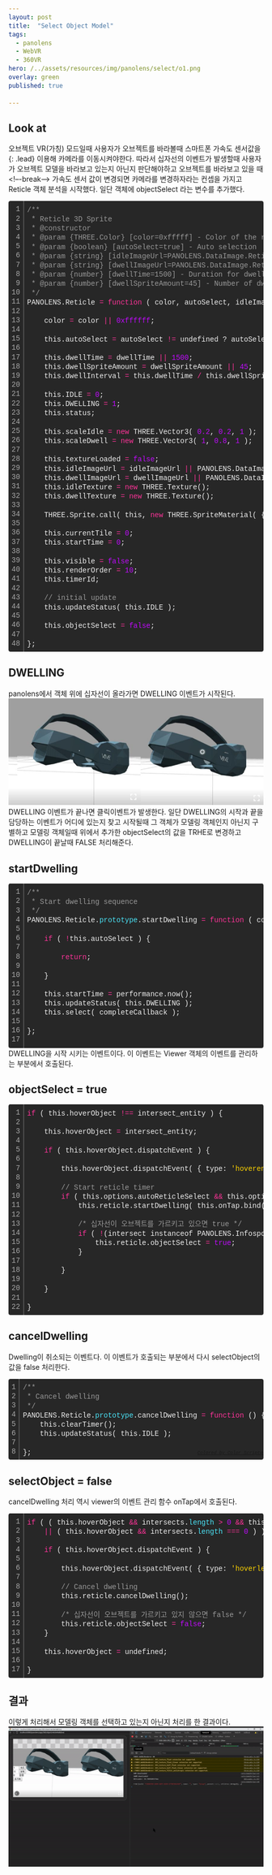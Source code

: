 ```yaml
---
layout: post
title:  "Select Object Model"
tags:
  - panolens
  - WebVR
  - 360VR
hero: /../assets/resources/img/panolens/select/o1.png
overlay: green
published: true

---
```

## Look at 
오브젝트 VR(가칭) 모드일때 사용자가 오브젝트를 바라볼때 스마트폰 가속도 센서값을 
{: .lead}
이용해 카메라를 이동시켜야한다. 따라서 십자선의 이벤트가 발생할때 사용자가 오브젝트 모델을 바라보고 있는지 아닌지 판단해야하고 오브젝트를 바라보고 있을 때 
<!–-break-–>
가속도 센서 값이 변경되면 카메라를 변경하자라는 컨셉을 가지고 Reticle 객체 분석을 시작했다. 일단 객체에 objectSelect 라는 변수를 추가했다. 

<div class="colorscripter-code" style="color:#f0f0f0;font-family:Consolas, 'Liberation Mono', Menlo, Courier, monospace !important; position:relative !important;overflow:auto"><table class="colorscripter-code-table" style="margin:0;padding:0;border:none;background-color:#272727;border-radius:4px;" cellspacing="0" cellpadding="0"><tr><td style="padding:6px;border-right:2px solid #4f4f4f"><div style="margin:0;padding:0;word-break:normal;text-align:right;color:#aaa;font-family:Consolas, 'Liberation Mono', Menlo, Courier, monospace !important;line-height:130%"><div style="line-height:130%">1</div><div style="line-height:130%">2</div><div style="line-height:130%">3</div><div style="line-height:130%">4</div><div style="line-height:130%">5</div><div style="line-height:130%">6</div><div style="line-height:130%">7</div><div style="line-height:130%">8</div><div style="line-height:130%">9</div><div style="line-height:130%">10</div><div style="line-height:130%">11</div><div style="line-height:130%">12</div><div style="line-height:130%">13</div><div style="line-height:130%">14</div><div style="line-height:130%">15</div><div style="line-height:130%">16</div><div style="line-height:130%">17</div><div style="line-height:130%">18</div><div style="line-height:130%">19</div><div style="line-height:130%">20</div><div style="line-height:130%">21</div><div style="line-height:130%">22</div><div style="line-height:130%">23</div><div style="line-height:130%">24</div><div style="line-height:130%">25</div><div style="line-height:130%">26</div><div style="line-height:130%">27</div><div style="line-height:130%">28</div><div style="line-height:130%">29</div><div style="line-height:130%">30</div><div style="line-height:130%">31</div><div style="line-height:130%">32</div><div style="line-height:130%">33</div><div style="line-height:130%">34</div><div style="line-height:130%">35</div><div style="line-height:130%">36</div><div style="line-height:130%">37</div><div style="line-height:130%">38</div><div style="line-height:130%">39</div><div style="line-height:130%">40</div><div style="line-height:130%">41</div><div style="line-height:130%">42</div><div style="line-height:130%">43</div><div style="line-height:130%">44</div><div style="line-height:130%">45</div><div style="line-height:130%">46</div><div style="line-height:130%">47</div><div style="line-height:130%">48</div></div></td><td style="padding:6px 0;text-align:left"><div style="margin:0;padding:0;color:#f0f0f0;font-family:Consolas, 'Liberation Mono', Menlo, Courier, monospace !important;line-height:130%"><div style="padding:0 6px; white-space:pre; line-height:130%"><span style="color:#999999">/**</span></div><div style="padding:0 6px; white-space:pre; line-height:130%"><span style="color:#999999">&nbsp;*&nbsp;Reticle&nbsp;3D&nbsp;Sprite</span></div><div style="padding:0 6px; white-space:pre; line-height:130%"><span style="color:#999999">&nbsp;*&nbsp;@constructor</span></div><div style="padding:0 6px; white-space:pre; line-height:130%"><span style="color:#999999">&nbsp;*&nbsp;@param&nbsp;{THREE.Color}&nbsp;[color=0xfffff]&nbsp;-&nbsp;Color&nbsp;of&nbsp;the&nbsp;reticle&nbsp;sprite</span></div><div style="padding:0 6px; white-space:pre; line-height:130%"><span style="color:#999999">&nbsp;*&nbsp;@param&nbsp;{boolean}&nbsp;[autoSelect=true]&nbsp;-&nbsp;Auto&nbsp;selection</span></div><div style="padding:0 6px; white-space:pre; line-height:130%"><span style="color:#999999">&nbsp;*&nbsp;@param&nbsp;{string}&nbsp;[idleImageUrl=PANOLENS.DataImage.ReticleIdle]&nbsp;-&nbsp;Image&nbsp;asset&nbsp;url</span></div><div style="padding:0 6px; white-space:pre; line-height:130%"><span style="color:#999999">&nbsp;*&nbsp;@param&nbsp;{string}&nbsp;[dwellImageUrl=PANOLENS.DataImage.ReticleDwell]&nbsp;-&nbsp;Image&nbsp;asset&nbsp;url</span></div><div style="padding:0 6px; white-space:pre; line-height:130%"><span style="color:#999999">&nbsp;*&nbsp;@param&nbsp;{number}&nbsp;[dwellTime=1500]&nbsp;-&nbsp;Duration&nbsp;for&nbsp;dwelling&nbsp;sequence&nbsp;to&nbsp;complete</span></div><div style="padding:0 6px; white-space:pre; line-height:130%"><span style="color:#999999">&nbsp;*&nbsp;@param&nbsp;{number}&nbsp;[dwellSpriteAmount=45]&nbsp;-&nbsp;Number&nbsp;of&nbsp;dwelling&nbsp;sprite&nbsp;sequence</span></div><div style="padding:0 6px; white-space:pre; line-height:130%"><span style="color:#999999">&nbsp;*/</span></div><div style="padding:0 6px; white-space:pre; line-height:130%">PANOLENS.Reticle&nbsp;<span style="color:#0086b3"></span><span style="color:#ff3399">=</span>&nbsp;<span style="color:#ff3399">function</span>&nbsp;(&nbsp;color,&nbsp;autoSelect,&nbsp;idleImageUrl,&nbsp;dwellImageUrl,&nbsp;dwellTime,&nbsp;dwellSpriteAmount&nbsp;)&nbsp;{</div><div style="padding:0 6px; white-space:pre; line-height:130%">&nbsp;</div><div style="padding:0 6px; white-space:pre; line-height:130%">&nbsp;&nbsp;&nbsp;&nbsp;color&nbsp;<span style="color:#0086b3"></span><span style="color:#ff3399">=</span>&nbsp;color&nbsp;<span style="color:#0086b3"></span><span style="color:#ff3399">|</span><span style="color:#0086b3"></span><span style="color:#ff3399">|</span>&nbsp;<span style="color:#c10aff">0xffffff</span>;</div><div style="padding:0 6px; white-space:pre; line-height:130%">&nbsp;</div><div style="padding:0 6px; white-space:pre; line-height:130%">&nbsp;&nbsp;&nbsp;&nbsp;this.autoSelect&nbsp;<span style="color:#0086b3"></span><span style="color:#ff3399">=</span>&nbsp;autoSelect&nbsp;<span style="color:#0086b3"></span><span style="color:#ff3399">!</span><span style="color:#0086b3"></span><span style="color:#ff3399">=</span>&nbsp;undefined&nbsp;?&nbsp;autoSelect&nbsp;:&nbsp;<span style="color:#c10aff">true</span>;</div><div style="padding:0 6px; white-space:pre; line-height:130%">&nbsp;</div><div style="padding:0 6px; white-space:pre; line-height:130%">&nbsp;&nbsp;&nbsp;&nbsp;this.dwellTime&nbsp;<span style="color:#0086b3"></span><span style="color:#ff3399">=</span>&nbsp;dwellTime&nbsp;<span style="color:#0086b3"></span><span style="color:#ff3399">|</span><span style="color:#0086b3"></span><span style="color:#ff3399">|</span>&nbsp;<span style="color:#c10aff">1500</span>;</div><div style="padding:0 6px; white-space:pre; line-height:130%">&nbsp;&nbsp;&nbsp;&nbsp;this.dwellSpriteAmount&nbsp;<span style="color:#0086b3"></span><span style="color:#ff3399">=</span>&nbsp;dwellSpriteAmount&nbsp;<span style="color:#0086b3"></span><span style="color:#ff3399">|</span><span style="color:#0086b3"></span><span style="color:#ff3399">|</span>&nbsp;<span style="color:#c10aff">45</span>;</div><div style="padding:0 6px; white-space:pre; line-height:130%">&nbsp;&nbsp;&nbsp;&nbsp;this.dwellInterval&nbsp;<span style="color:#0086b3"></span><span style="color:#ff3399">=</span>&nbsp;this.dwellTime&nbsp;<span style="color:#0086b3"></span><span style="color:#ff3399">/</span>&nbsp;this.dwellSpriteAmount;</div><div style="padding:0 6px; white-space:pre; line-height:130%">&nbsp;</div><div style="padding:0 6px; white-space:pre; line-height:130%">&nbsp;&nbsp;&nbsp;&nbsp;this.IDLE&nbsp;<span style="color:#0086b3"></span><span style="color:#ff3399">=</span>&nbsp;<span style="color:#c10aff">0</span>;</div><div style="padding:0 6px; white-space:pre; line-height:130%">&nbsp;&nbsp;&nbsp;&nbsp;this.DWELLING&nbsp;<span style="color:#0086b3"></span><span style="color:#ff3399">=</span>&nbsp;<span style="color:#c10aff">1</span>;</div><div style="padding:0 6px; white-space:pre; line-height:130%">&nbsp;&nbsp;&nbsp;&nbsp;this.status;</div><div style="padding:0 6px; white-space:pre; line-height:130%">&nbsp;</div><div style="padding:0 6px; white-space:pre; line-height:130%">&nbsp;&nbsp;&nbsp;&nbsp;this.scaleIdle&nbsp;<span style="color:#0086b3"></span><span style="color:#ff3399">=</span>&nbsp;<span style="color:#ff3399">new</span>&nbsp;THREE.Vector3(&nbsp;<span style="color:#c10aff">0.</span><span style="color:#c10aff">2</span>,&nbsp;<span style="color:#c10aff">0.</span><span style="color:#c10aff">2</span>,&nbsp;<span style="color:#c10aff">1</span>&nbsp;);</div><div style="padding:0 6px; white-space:pre; line-height:130%">&nbsp;&nbsp;&nbsp;&nbsp;this.scaleDwell&nbsp;<span style="color:#0086b3"></span><span style="color:#ff3399">=</span>&nbsp;<span style="color:#ff3399">new</span>&nbsp;THREE.Vector3(&nbsp;<span style="color:#c10aff">1</span>,&nbsp;<span style="color:#c10aff">0.</span><span style="color:#c10aff">8</span>,&nbsp;<span style="color:#c10aff">1</span>&nbsp;);</div><div style="padding:0 6px; white-space:pre; line-height:130%">&nbsp;</div><div style="padding:0 6px; white-space:pre; line-height:130%">&nbsp;&nbsp;&nbsp;&nbsp;this.textureLoaded&nbsp;<span style="color:#0086b3"></span><span style="color:#ff3399">=</span>&nbsp;<span style="color:#c10aff">false</span>;</div><div style="padding:0 6px; white-space:pre; line-height:130%">&nbsp;&nbsp;&nbsp;&nbsp;this.idleImageUrl&nbsp;<span style="color:#0086b3"></span><span style="color:#ff3399">=</span>&nbsp;idleImageUrl&nbsp;<span style="color:#0086b3"></span><span style="color:#ff3399">|</span><span style="color:#0086b3"></span><span style="color:#ff3399">|</span>&nbsp;PANOLENS.DataImage.ReticleIdle;</div><div style="padding:0 6px; white-space:pre; line-height:130%">&nbsp;&nbsp;&nbsp;&nbsp;this.dwellImageUrl&nbsp;<span style="color:#0086b3"></span><span style="color:#ff3399">=</span>&nbsp;dwellImageUrl&nbsp;<span style="color:#0086b3"></span><span style="color:#ff3399">|</span><span style="color:#0086b3"></span><span style="color:#ff3399">|</span>&nbsp;PANOLENS.DataImage.ReticleDwell;</div><div style="padding:0 6px; white-space:pre; line-height:130%">&nbsp;&nbsp;&nbsp;&nbsp;this.idleTexture&nbsp;<span style="color:#0086b3"></span><span style="color:#ff3399">=</span>&nbsp;<span style="color:#ff3399">new</span>&nbsp;THREE.Texture();</div><div style="padding:0 6px; white-space:pre; line-height:130%">&nbsp;&nbsp;&nbsp;&nbsp;this.dwellTexture&nbsp;<span style="color:#0086b3"></span><span style="color:#ff3399">=</span>&nbsp;<span style="color:#ff3399">new</span>&nbsp;THREE.Texture();</div><div style="padding:0 6px; white-space:pre; line-height:130%">&nbsp;</div><div style="padding:0 6px; white-space:pre; line-height:130%">&nbsp;&nbsp;&nbsp;&nbsp;THREE.Sprite.call(&nbsp;this,&nbsp;<span style="color:#ff3399">new</span>&nbsp;THREE.SpriteMaterial(&nbsp;{&nbsp;color:&nbsp;color,&nbsp;depthTest:&nbsp;<span style="color:#c10aff">false</span>&nbsp;}&nbsp;)&nbsp;);</div><div style="padding:0 6px; white-space:pre; line-height:130%">&nbsp;</div><div style="padding:0 6px; white-space:pre; line-height:130%">&nbsp;&nbsp;&nbsp;&nbsp;this.currentTile&nbsp;<span style="color:#0086b3"></span><span style="color:#ff3399">=</span>&nbsp;<span style="color:#c10aff">0</span>;</div><div style="padding:0 6px; white-space:pre; line-height:130%">&nbsp;&nbsp;&nbsp;&nbsp;this.startTime&nbsp;<span style="color:#0086b3"></span><span style="color:#ff3399">=</span>&nbsp;<span style="color:#c10aff">0</span>;</div><div style="padding:0 6px; white-space:pre; line-height:130%">&nbsp;</div><div style="padding:0 6px; white-space:pre; line-height:130%">&nbsp;&nbsp;&nbsp;&nbsp;this.visible&nbsp;<span style="color:#0086b3"></span><span style="color:#ff3399">=</span>&nbsp;<span style="color:#c10aff">false</span>;</div><div style="padding:0 6px; white-space:pre; line-height:130%">&nbsp;&nbsp;&nbsp;&nbsp;this.renderOrder&nbsp;<span style="color:#0086b3"></span><span style="color:#ff3399">=</span>&nbsp;<span style="color:#c10aff">10</span>;</div><div style="padding:0 6px; white-space:pre; line-height:130%">&nbsp;&nbsp;&nbsp;&nbsp;this.timerId;</div><div style="padding:0 6px; white-space:pre; line-height:130%">&nbsp;</div><div style="padding:0 6px; white-space:pre; line-height:130%">&nbsp;&nbsp;&nbsp;&nbsp;<span style="color:#999999">//&nbsp;initial&nbsp;update</span></div><div style="padding:0 6px; white-space:pre; line-height:130%">&nbsp;&nbsp;&nbsp;&nbsp;this.updateStatus(&nbsp;this.IDLE&nbsp;);</div><div style="padding:0 6px; white-space:pre; line-height:130%">&nbsp;&nbsp;&nbsp;&nbsp;</div><div style="padding:0 6px; white-space:pre; line-height:130%">&nbsp;&nbsp;&nbsp;&nbsp;this.objectSelect&nbsp;<span style="color:#0086b3"></span><span style="color:#ff3399">=</span>&nbsp;<span style="color:#c10aff">false</span>;</div><div style="padding:0 6px; white-space:pre; line-height:130%">&nbsp;</div><div style="padding:0 6px; white-space:pre; line-height:130%">};</div></div><div style="text-align:right;margin-top:-13px;margin-right:5px;font-size:9px;font-style:italic"><a href="http://colorscripter.com/info#e" target="_blank" style="color:#4f4f4ftext-decoration:none">Colored by Color Scripter</a></div></td><td style="vertical-align:bottom;padding:0 2px 4px 0"><a href="http://colorscripter.com/info#e" target="_blank" style="text-decoration:none;color:white"><span style="font-size:9px;word-break:normal;background-color:#4f4f4f;color:white;border-radius:10px;padding:1px">cs</span></a></td></tr></table></div>

## DWELLING
panolens에서 객체 위에 십자선이 올라가면 DWELLING 이벤트가 시작된다. 
<img src='/../assets/resources/img/panolens/select/o2.png' alt='o1'>
DWELLING 이벤트가 끝나면 클릭이벤트가 발생한다. 일단 DWELLING의 시작과 끝을 담당하는 이벤트가 어디에 있는지 찾고 시작될때 그 객체가 모델링 객체인지 아닌지 구별하고 모델링 객체일때 위에서 추가한 objectSelect의 값을 TRHE로 변경하고 
DWELLING이 끝날때 FALSE 처리해준다.

## startDwelling
<div class="colorscripter-code" style="color:#f0f0f0;font-family:Consolas, 'Liberation Mono', Menlo, Courier, monospace !important; position:relative !important;overflow:auto"><table class="colorscripter-code-table" style="margin:0;padding:0;border:none;background-color:#272727;border-radius:4px;" cellspacing="0" cellpadding="0"><tr><td style="padding:6px;border-right:2px solid #4f4f4f"><div style="margin:0;padding:0;word-break:normal;text-align:right;color:#aaa;font-family:Consolas, 'Liberation Mono', Menlo, Courier, monospace !important;line-height:130%"><div style="line-height:130%">1</div><div style="line-height:130%">2</div><div style="line-height:130%">3</div><div style="line-height:130%">4</div><div style="line-height:130%">5</div><div style="line-height:130%">6</div><div style="line-height:130%">7</div><div style="line-height:130%">8</div><div style="line-height:130%">9</div><div style="line-height:130%">10</div><div style="line-height:130%">11</div><div style="line-height:130%">12</div><div style="line-height:130%">13</div><div style="line-height:130%">14</div><div style="line-height:130%">15</div><div style="line-height:130%">16</div><div style="line-height:130%">17</div></div></td><td style="padding:6px 0;text-align:left"><div style="margin:0;padding:0;color:#f0f0f0;font-family:Consolas, 'Liberation Mono', Menlo, Courier, monospace !important;line-height:130%"><div style="padding:0 6px; white-space:pre; line-height:130%"><span style="color:#999999">/**</span></div><div style="padding:0 6px; white-space:pre; line-height:130%"><span style="color:#999999">&nbsp;*&nbsp;Start&nbsp;dwelling&nbsp;sequence</span></div><div style="padding:0 6px; white-space:pre; line-height:130%"><span style="color:#999999">&nbsp;*/</span></div><div style="padding:0 6px; white-space:pre; line-height:130%">PANOLENS.Reticle.<span style="color:#4be6fa">prototype</span>.startDwelling&nbsp;<span style="color:#0086b3"></span><span style="color:#ff3399">=</span>&nbsp;<span style="color:#ff3399">function</span>&nbsp;(&nbsp;completeCallback&nbsp;)&nbsp;{</div><div style="padding:0 6px; white-space:pre; line-height:130%">&nbsp;</div><div style="padding:0 6px; white-space:pre; line-height:130%">&nbsp;&nbsp;&nbsp;&nbsp;<span style="color:#ff3399">if</span>&nbsp;(&nbsp;<span style="color:#0086b3"></span><span style="color:#ff3399">!</span>this.autoSelect&nbsp;)&nbsp;{</div><div style="padding:0 6px; white-space:pre; line-height:130%">&nbsp;</div><div style="padding:0 6px; white-space:pre; line-height:130%">&nbsp;&nbsp;&nbsp;&nbsp;&nbsp;&nbsp;&nbsp;&nbsp;<span style="color:#ff3399">return</span>;</div><div style="padding:0 6px; white-space:pre; line-height:130%">&nbsp;</div><div style="padding:0 6px; white-space:pre; line-height:130%">&nbsp;&nbsp;&nbsp;&nbsp;}</div><div style="padding:0 6px; white-space:pre; line-height:130%">&nbsp;</div><div style="padding:0 6px; white-space:pre; line-height:130%">&nbsp;&nbsp;&nbsp;&nbsp;this.startTime&nbsp;<span style="color:#0086b3"></span><span style="color:#ff3399">=</span>&nbsp;performance.now();</div><div style="padding:0 6px; white-space:pre; line-height:130%">&nbsp;&nbsp;&nbsp;&nbsp;this.updateStatus(&nbsp;this.DWELLING&nbsp;);</div><div style="padding:0 6px; white-space:pre; line-height:130%">&nbsp;&nbsp;&nbsp;&nbsp;this.select(&nbsp;completeCallback&nbsp;);</div><div style="padding:0 6px; white-space:pre; line-height:130%">&nbsp;</div><div style="padding:0 6px; white-space:pre; line-height:130%">};</div><div style="padding:0 6px; white-space:pre; line-height:130%">&nbsp;</div></div><div style="text-align:right;margin-top:-13px;margin-right:5px;font-size:9px;font-style:italic"><a href="http://colorscripter.com/info#e" target="_blank" style="color:#4f4f4ftext-decoration:none">Colored by Color Scripter</a></div></td><td style="vertical-align:bottom;padding:0 2px 4px 0"><a href="http://colorscripter.com/info#e" target="_blank" style="text-decoration:none;color:white"><span style="font-size:9px;word-break:normal;background-color:#4f4f4f;color:white;border-radius:10px;padding:1px">cs</span></a></td></tr></table></div>
DWELLING을 시작 시키는 이벤트이다. 이 이벤트는 Viewer 객체의 이벤트를 관리하는 부분에서 호출된다. 

## objectSelect = true
<div class="colorscripter-code" style="color:#f0f0f0;font-family:Consolas, 'Liberation Mono', Menlo, Courier, monospace !important; position:relative !important;overflow:auto"><table class="colorscripter-code-table" style="margin:0;padding:0;border:none;background-color:#272727;border-radius:4px;" cellspacing="0" cellpadding="0"><tr><td style="padding:6px;border-right:2px solid #4f4f4f"><div style="margin:0;padding:0;word-break:normal;text-align:right;color:#aaa;font-family:Consolas, 'Liberation Mono', Menlo, Courier, monospace !important;line-height:130%"><div style="line-height:130%">1</div><div style="line-height:130%">2</div><div style="line-height:130%">3</div><div style="line-height:130%">4</div><div style="line-height:130%">5</div><div style="line-height:130%">6</div><div style="line-height:130%">7</div><div style="line-height:130%">8</div><div style="line-height:130%">9</div><div style="line-height:130%">10</div><div style="line-height:130%">11</div><div style="line-height:130%">12</div><div style="line-height:130%">13</div><div style="line-height:130%">14</div><div style="line-height:130%">15</div><div style="line-height:130%">16</div><div style="line-height:130%">17</div><div style="line-height:130%">18</div><div style="line-height:130%">19</div><div style="line-height:130%">20</div><div style="line-height:130%">21</div><div style="line-height:130%">22</div></div></td><td style="padding:6px 0;text-align:left"><div style="margin:0;padding:0;color:#f0f0f0;font-family:Consolas, 'Liberation Mono', Menlo, Courier, monospace !important;line-height:130%"><div style="padding:0 6px; white-space:pre; line-height:130%"><span style="color:#ff3399">if</span>&nbsp;(&nbsp;this.hoverObject&nbsp;<span style="color:#0086b3"></span><span style="color:#ff3399">!</span><span style="color:#0086b3"></span><span style="color:#ff3399">=</span><span style="color:#0086b3"></span><span style="color:#ff3399">=</span>&nbsp;intersect_entity&nbsp;)&nbsp;{</div><div style="padding:0 6px; white-space:pre; line-height:130%">&nbsp;</div><div style="padding:0 6px; white-space:pre; line-height:130%">&nbsp;&nbsp;&nbsp;&nbsp;this.hoverObject&nbsp;<span style="color:#0086b3"></span><span style="color:#ff3399">=</span>&nbsp;intersect_entity;</div><div style="padding:0 6px; white-space:pre; line-height:130%">&nbsp;</div><div style="padding:0 6px; white-space:pre; line-height:130%">&nbsp;&nbsp;&nbsp;&nbsp;<span style="color:#ff3399">if</span>&nbsp;(&nbsp;this.hoverObject.dispatchEvent&nbsp;)&nbsp;{</div><div style="padding:0 6px; white-space:pre; line-height:130%">&nbsp;</div><div style="padding:0 6px; white-space:pre; line-height:130%">&nbsp;&nbsp;&nbsp;&nbsp;&nbsp;&nbsp;&nbsp;&nbsp;this.hoverObject.dispatchEvent(&nbsp;{&nbsp;type:&nbsp;<span style="color:#ffd500">'hoverenter'</span>,&nbsp;mouseEvent:&nbsp;<span style="color:#4be6fa">event</span>&nbsp;}&nbsp;);</div><div style="padding:0 6px; white-space:pre; line-height:130%">&nbsp;</div><div style="padding:0 6px; white-space:pre; line-height:130%">&nbsp;&nbsp;&nbsp;&nbsp;&nbsp;&nbsp;&nbsp;&nbsp;<span style="color:#999999">//&nbsp;Start&nbsp;reticle&nbsp;timer</span></div><div style="padding:0 6px; white-space:pre; line-height:130%">&nbsp;&nbsp;&nbsp;&nbsp;&nbsp;&nbsp;&nbsp;&nbsp;<span style="color:#ff3399">if</span>&nbsp;(&nbsp;this.options.autoReticleSelect&nbsp;<span style="color:#0086b3"></span><span style="color:#ff3399">&amp;</span><span style="color:#0086b3"></span><span style="color:#ff3399">&amp;</span>&nbsp;this.options.enableReticle&nbsp;<span style="color:#0086b3"></span><span style="color:#ff3399">|</span><span style="color:#0086b3"></span><span style="color:#ff3399">|</span>&nbsp;this.tempEnableReticle&nbsp;)&nbsp;{</div><div style="padding:0 6px; white-space:pre; line-height:130%">&nbsp;&nbsp;&nbsp;&nbsp;&nbsp;&nbsp;&nbsp;&nbsp;&nbsp;&nbsp;&nbsp;&nbsp;this.reticle.startDwelling(&nbsp;this.onTap.bind(&nbsp;this,&nbsp;<span style="color:#4be6fa">event</span>,&nbsp;<span style="color:#ffd500">'click'</span>&nbsp;)&nbsp;);</div><div style="padding:0 6px; white-space:pre; line-height:130%">&nbsp;&nbsp;&nbsp;&nbsp;&nbsp;&nbsp;&nbsp;&nbsp;&nbsp;&nbsp;&nbsp;&nbsp;</div><div style="padding:0 6px; white-space:pre; line-height:130%">&nbsp;&nbsp;&nbsp;&nbsp;&nbsp;&nbsp;&nbsp;&nbsp;&nbsp;&nbsp;&nbsp;&nbsp;<span style="color:#999999">/*&nbsp;십자선이&nbsp;오브젝트를&nbsp;가르키고&nbsp;있으면&nbsp;true&nbsp;*/</span></div><div style="padding:0 6px; white-space:pre; line-height:130%">&nbsp;&nbsp;&nbsp;&nbsp;&nbsp;&nbsp;&nbsp;&nbsp;&nbsp;&nbsp;&nbsp;&nbsp;<span style="color:#ff3399">if</span>&nbsp;(&nbsp;<span style="color:#0086b3"></span><span style="color:#ff3399">!</span>(intersect&nbsp;instanceof&nbsp;PANOLENS.Infospot)&nbsp;<span style="color:#0086b3"></span><span style="color:#ff3399">&amp;</span><span style="color:#0086b3"></span><span style="color:#ff3399">&amp;</span>&nbsp;intersect.material&nbsp;)&nbsp;{</div><div style="padding:0 6px; white-space:pre; line-height:130%">&nbsp;&nbsp;&nbsp;&nbsp;&nbsp;&nbsp;&nbsp;&nbsp;&nbsp;&nbsp;&nbsp;&nbsp;&nbsp;&nbsp;&nbsp;&nbsp;this.reticle.objectSelect&nbsp;<span style="color:#0086b3"></span><span style="color:#ff3399">=</span>&nbsp;<span style="color:#c10aff">true</span>;&nbsp;</div><div style="padding:0 6px; white-space:pre; line-height:130%">&nbsp;&nbsp;&nbsp;&nbsp;&nbsp;&nbsp;&nbsp;&nbsp;&nbsp;&nbsp;&nbsp;&nbsp;}</div><div style="padding:0 6px; white-space:pre; line-height:130%">&nbsp;&nbsp;&nbsp;&nbsp;&nbsp;&nbsp;&nbsp;&nbsp;&nbsp;&nbsp;&nbsp;&nbsp;</div><div style="padding:0 6px; white-space:pre; line-height:130%">&nbsp;&nbsp;&nbsp;&nbsp;&nbsp;&nbsp;&nbsp;&nbsp;}</div><div style="padding:0 6px; white-space:pre; line-height:130%">&nbsp;&nbsp;&nbsp;&nbsp;&nbsp;&nbsp;&nbsp;&nbsp;</div><div style="padding:0 6px; white-space:pre; line-height:130%">&nbsp;&nbsp;&nbsp;&nbsp;}</div><div style="padding:0 6px; white-space:pre; line-height:130%">&nbsp;</div><div style="padding:0 6px; white-space:pre; line-height:130%">}</div></div><div style="text-align:right;margin-top:-13px;margin-right:5px;font-size:9px;font-style:italic"><a href="http://colorscripter.com/info#e" target="_blank" style="color:#4f4f4ftext-decoration:none">Colored by Color Scripter</a></div></td><td style="vertical-align:bottom;padding:0 2px 4px 0"><a href="http://colorscripter.com/info#e" target="_blank" style="text-decoration:none;color:white"><span style="font-size:9px;word-break:normal;background-color:#4f4f4f;color:white;border-radius:10px;padding:1px">cs</span></a></td></tr></table></div>

## cancelDwelling
Dwelling이 취소되는 이벤트다. 이 이벤트가 호출되는 부분에서 다시 selectObject의 값을 false 처리한다. 
<div class="colorscripter-code" style="color:#f0f0f0;font-family:Consolas, 'Liberation Mono', Menlo, Courier, monospace !important; position:relative !important;overflow:auto"><table class="colorscripter-code-table" style="margin:0;padding:0;border:none;background-color:#272727;border-radius:4px;" cellspacing="0" cellpadding="0"><tr><td style="padding:6px;border-right:2px solid #4f4f4f"><div style="margin:0;padding:0;word-break:normal;text-align:right;color:#aaa;font-family:Consolas, 'Liberation Mono', Menlo, Courier, monospace !important;line-height:130%"><div style="line-height:130%">1</div><div style="line-height:130%">2</div><div style="line-height:130%">3</div><div style="line-height:130%">4</div><div style="line-height:130%">5</div><div style="line-height:130%">6</div><div style="line-height:130%">7</div><div style="line-height:130%">8</div></div></td><td style="padding:6px 0;text-align:left"><div style="margin:0;padding:0;color:#f0f0f0;font-family:Consolas, 'Liberation Mono', Menlo, Courier, monospace !important;line-height:130%"><div style="padding:0 6px; white-space:pre; line-height:130%"><span style="color:#999999">/**</span></div><div style="padding:0 6px; white-space:pre; line-height:130%"><span style="color:#999999">&nbsp;*&nbsp;Cancel&nbsp;dwelling</span></div><div style="padding:0 6px; white-space:pre; line-height:130%"><span style="color:#999999">&nbsp;*/</span></div><div style="padding:0 6px; white-space:pre; line-height:130%">PANOLENS.Reticle.<span style="color:#4be6fa">prototype</span>.cancelDwelling&nbsp;<span style="color:#0086b3"></span><span style="color:#ff3399">=</span>&nbsp;<span style="color:#ff3399">function</span>&nbsp;()&nbsp;{</div><div style="padding:0 6px; white-space:pre; line-height:130%">&nbsp;&nbsp;&nbsp;&nbsp;this.clearTimer();</div><div style="padding:0 6px; white-space:pre; line-height:130%">&nbsp;&nbsp;&nbsp;&nbsp;this.updateStatus(&nbsp;this.IDLE&nbsp;);</div><div style="padding:0 6px; white-space:pre; line-height:130%">&nbsp;</div><div style="padding:0 6px; white-space:pre; line-height:130%">};</div></div><div style="text-align:right;margin-top:-13px;margin-right:5px;font-size:9px;font-style:italic"><a href="http://colorscripter.com/info#e" target="_blank" style="color:#4f4f4ftext-decoration:none">Colored by Color Scripter</a></div></td><td style="vertical-align:bottom;padding:0 2px 4px 0"><a href="http://colorscripter.com/info#e" target="_blank" style="text-decoration:none;color:white"><span style="font-size:9px;word-break:normal;background-color:#4f4f4f;color:white;border-radius:10px;padding:1px">cs</span></a></td></tr></table></div>

## selectObject = false
cancelDwelling 처리 역시 viewer의 이벤트 관리 함수 onTap에서 호출된다. 
<div class="colorscripter-code" style="color:#f0f0f0;font-family:Consolas, 'Liberation Mono', Menlo, Courier, monospace !important; position:relative !important;overflow:auto"><table class="colorscripter-code-table" style="margin:0;padding:0;border:none;background-color:#272727;border-radius:4px;" cellspacing="0" cellpadding="0"><tr><td style="padding:6px;border-right:2px solid #4f4f4f"><div style="margin:0;padding:0;word-break:normal;text-align:right;color:#aaa;font-family:Consolas, 'Liberation Mono', Menlo, Courier, monospace !important;line-height:130%"><div style="line-height:130%">1</div><div style="line-height:130%">2</div><div style="line-height:130%">3</div><div style="line-height:130%">4</div><div style="line-height:130%">5</div><div style="line-height:130%">6</div><div style="line-height:130%">7</div><div style="line-height:130%">8</div><div style="line-height:130%">9</div><div style="line-height:130%">10</div><div style="line-height:130%">11</div><div style="line-height:130%">12</div><div style="line-height:130%">13</div><div style="line-height:130%">14</div><div style="line-height:130%">15</div><div style="line-height:130%">16</div><div style="line-height:130%">17</div></div></td><td style="padding:6px 0;text-align:left"><div style="margin:0;padding:0;color:#f0f0f0;font-family:Consolas, 'Liberation Mono', Menlo, Courier, monospace !important;line-height:130%"><div style="padding:0 6px; white-space:pre; line-height:130%"><span style="color:#ff3399">if</span>&nbsp;(&nbsp;(&nbsp;this.hoverObject&nbsp;<span style="color:#0086b3"></span><span style="color:#ff3399">&amp;</span><span style="color:#0086b3"></span><span style="color:#ff3399">&amp;</span>&nbsp;intersects.<span style="color:#4be6fa">length</span>&nbsp;<span style="color:#0086b3"></span><span style="color:#ff3399">&gt;</span>&nbsp;<span style="color:#c10aff">0</span>&nbsp;<span style="color:#0086b3"></span><span style="color:#ff3399">&amp;</span><span style="color:#0086b3"></span><span style="color:#ff3399">&amp;</span>&nbsp;this.hoverObject&nbsp;<span style="color:#0086b3"></span><span style="color:#ff3399">!</span><span style="color:#0086b3"></span><span style="color:#ff3399">=</span><span style="color:#0086b3"></span><span style="color:#ff3399">=</span>&nbsp;intersect_entity&nbsp;)</div><div style="padding:0 6px; white-space:pre; line-height:130%">&nbsp;&nbsp;&nbsp;&nbsp;<span style="color:#0086b3"></span><span style="color:#ff3399">|</span><span style="color:#0086b3"></span><span style="color:#ff3399">|</span>&nbsp;(&nbsp;this.hoverObject&nbsp;<span style="color:#0086b3"></span><span style="color:#ff3399">&amp;</span><span style="color:#0086b3"></span><span style="color:#ff3399">&amp;</span>&nbsp;intersects.<span style="color:#4be6fa">length</span>&nbsp;<span style="color:#0086b3"></span><span style="color:#ff3399">=</span><span style="color:#0086b3"></span><span style="color:#ff3399">=</span><span style="color:#0086b3"></span><span style="color:#ff3399">=</span>&nbsp;<span style="color:#c10aff">0</span>&nbsp;)&nbsp;){</div><div style="padding:0 6px; white-space:pre; line-height:130%">&nbsp;</div><div style="padding:0 6px; white-space:pre; line-height:130%">&nbsp;&nbsp;&nbsp;&nbsp;<span style="color:#ff3399">if</span>&nbsp;(&nbsp;this.hoverObject.dispatchEvent&nbsp;)&nbsp;{</div><div style="padding:0 6px; white-space:pre; line-height:130%">&nbsp;</div><div style="padding:0 6px; white-space:pre; line-height:130%">&nbsp;&nbsp;&nbsp;&nbsp;&nbsp;&nbsp;&nbsp;&nbsp;this.hoverObject.dispatchEvent(&nbsp;{&nbsp;type:&nbsp;<span style="color:#ffd500">'hoverleave'</span>,&nbsp;mouseEvent:&nbsp;<span style="color:#4be6fa">event</span>&nbsp;}&nbsp;);</div><div style="padding:0 6px; white-space:pre; line-height:130%">&nbsp;</div><div style="padding:0 6px; white-space:pre; line-height:130%">&nbsp;&nbsp;&nbsp;&nbsp;&nbsp;&nbsp;&nbsp;&nbsp;<span style="color:#999999">//&nbsp;Cancel&nbsp;dwelling</span></div><div style="padding:0 6px; white-space:pre; line-height:130%">&nbsp;&nbsp;&nbsp;&nbsp;&nbsp;&nbsp;&nbsp;&nbsp;this.reticle.cancelDwelling();</div><div style="padding:0 6px; white-space:pre; line-height:130%">&nbsp;</div><div style="padding:0 6px; white-space:pre; line-height:130%">&nbsp;&nbsp;&nbsp;&nbsp;&nbsp;&nbsp;&nbsp;&nbsp;<span style="color:#999999">/*&nbsp;십자선이&nbsp;오브젝트를&nbsp;가르키고&nbsp;있지&nbsp;않으면&nbsp;false&nbsp;*/</span>&nbsp;</div><div style="padding:0 6px; white-space:pre; line-height:130%">&nbsp;&nbsp;&nbsp;&nbsp;&nbsp;&nbsp;&nbsp;&nbsp;this.reticle.objectSelect&nbsp;<span style="color:#0086b3"></span><span style="color:#ff3399">=</span>&nbsp;<span style="color:#c10aff">false</span>;&nbsp;</div><div style="padding:0 6px; white-space:pre; line-height:130%">&nbsp;&nbsp;&nbsp;&nbsp;}</div><div style="padding:0 6px; white-space:pre; line-height:130%">&nbsp;</div><div style="padding:0 6px; white-space:pre; line-height:130%">&nbsp;&nbsp;&nbsp;&nbsp;this.hoverObject&nbsp;<span style="color:#0086b3"></span><span style="color:#ff3399">=</span>&nbsp;undefined;</div><div style="padding:0 6px; white-space:pre; line-height:130%">&nbsp;</div><div style="padding:0 6px; white-space:pre; line-height:130%">}</div></div><div style="text-align:right;margin-top:-13px;margin-right:5px;font-size:9px;font-style:italic"><a href="http://colorscripter.com/info#e" target="_blank" style="color:#4f4f4ftext-decoration:none">Colored by Color Scripter</a></div></td><td style="vertical-align:bottom;padding:0 2px 4px 0"><a href="http://colorscripter.com/info#e" target="_blank" style="text-decoration:none;color:white"><span style="font-size:9px;word-break:normal;background-color:#4f4f4f;color:white;border-radius:10px;padding:1px">cs</span></a></td></tr></table></div>

## 결과
이렇게 처리해서 모델링 객체를 선택하고 있는지 아닌지 처리를 한 결과이다.
<img src='/../assets/resources/img/panolens/select/o2.gif' alt='o2'>
